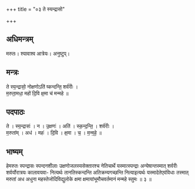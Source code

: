 +++
title = "०३ ते स्यन्द्रासो"

+++
## अधिमन्त्रम्
मरुतः। श्यावाश्व आत्रेयः। अनुष्टुप्।

## मन्त्रः
ते स्य॒न्द्रासो॒ नोक्षणोऽति॑ ष्कन्दन्ति॒ शर्व॑रीः ।  
म॒रुता॒मधा॒ महो॑ दि॒वि क्ष॒मा च॑ मन्महे ॥

## पदपाठः
ते । स्य॒न्द्रासः॑ । न । उ॒क्षणः॑ । अति॑ । स्क॒न्द॒न्ति॒ । शर्व॑रीः ।  
म॒रुता॑म् । अध॑ । महः॑ । दि॒वि । क्ष॒मा । च॒ । म॒न्म॒हे॒ ॥

## भाष्यम्
हेमरुतः स्पन्द्रासः स्पन्दनशीलाः उक्षणोजलस्यसेक्तारश्च नेतिचार्थे यस्मात्स्पन्द्राः अन्येषान्तस्मात् शर्वरीः शर्वर्योरात्रयः कालावयवा- नित्यर्थः तानतिस्कन्दन्ति अतिक्रम्यगच्छन्ति नित्याइत्यर्थः यस्मादेतेएवंविधाः तस्मात् मरुतां अध अधुना महस्तेजोदिविद्युलोके क्षमा क्षमायांभूमौचवर्तमानं मन्महे स्तुमः ॥ ३ ॥
